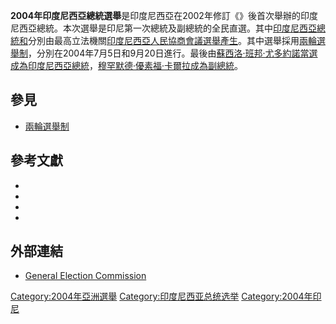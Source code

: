 **2004年印度尼西亞總統選舉**是印度尼西亞在2002年修訂《》後首次舉辦的印度尼西亞總統。本次選舉是印尼第一次總統及副總統的全民直選。其中[印度尼西亞總統和](https://zh.wikipedia.org/wiki/印度尼西亞總統 "wikilink")分別由最高立法機關[印度尼西亞人民協商會議選舉產生](https://zh.wikipedia.org/wiki/印度尼西亞人民協商會議 "wikilink")。其中選舉採用[兩輪選舉制](https://zh.wikipedia.org/wiki/兩輪選舉制 "wikilink")，分別在2004年7月5日和9月20日進行。最後由[蘇西洛·班邦·尤多約諾當選成為印度尼西亞總統](https://zh.wikipedia.org/wiki/蘇西洛·班邦·尤多約諾 "wikilink")，[穆罕默德·優素福·卡爾拉成為副總統](https://zh.wikipedia.org/wiki/穆罕默德·優素福·卡爾拉 "wikilink")。

## 參見

  - [兩輪選舉制](https://zh.wikipedia.org/wiki/兩輪選舉制 "wikilink")

## 參考文獻

  -
  -
  -
  -
## 外部連結

  - [General Election Commission](http://www.kpu.go.id)

[Category:2004年亞洲選舉](https://zh.wikipedia.org/wiki/Category:2004年亞洲選舉 "wikilink") [Category:印度尼西亚总统选举](https://zh.wikipedia.org/wiki/Category:印度尼西亚总统选举 "wikilink") [Category:2004年印尼](https://zh.wikipedia.org/wiki/Category:2004年印尼 "wikilink")